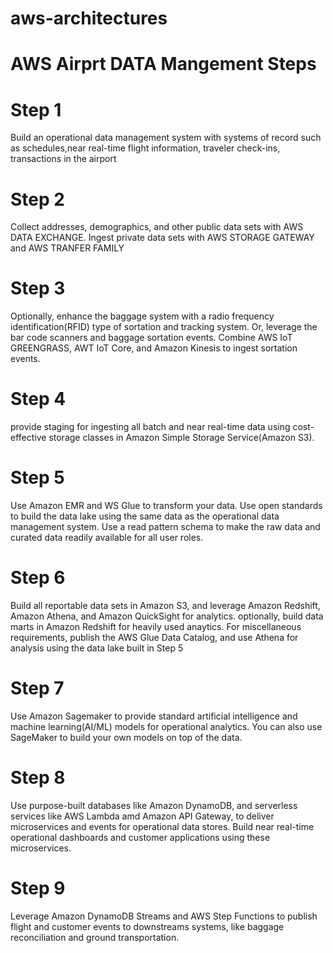 # aws-architectures

# AWS Airprt DATA Mangement Steps

# Step 1
Build an operational data management system with systems of record such as schedules,near real-time flight information, traveler check-ins,
transactions in the airport

# Step 2
Collect addresses, demographics, and other public data sets with AWS DATA EXCHANGE. Ingest private data sets with AWS STORAGE GATEWAY and 
AWS TRANFER FAMILY

# Step 3
Optionally, enhance the baggage system with a radio frequency identification(RFID) type of sortation and tracking system. Or, leverage the 
bar code scanners and baggage sortation events. Combine AWS IoT GREENGRASS, AWT IoT Core, and Amazon Kinesis to ingest sortation events.

# Step 4
provide staging for ingesting all batch and near real-time data using cost-effective storage classes in Amazon Simple Storage Service(Amazon S3).

# Step 5
Use Amazon EMR and WS Glue to transform your data. Use open standards to build the data lake using the same data as the operational data management
system. Use a read pattern schema to make the raw data and curated data readily available for all user roles.

# Step 6
Build all reportable data sets in Amazon S3, and leverage Amazon Redshift, Amazon Athena, and Amazon QuickSight for analytics.
optionally, build data marts in Amazon Redshift for heavily used anaytics. For miscellaneous requirements, publish the AWS Glue Data Catalog, and
use Athena for analysis using the data lake built in Step 5

# Step 7
Use Amazon Sagemaker to provide standard artificial intelligence and machine learning(AI/ML) models for operational analytics. You can 
also use SageMaker to build your own models on top of the data.

# Step 8 
Use purpose-built databases like Amazon DynamoDB, and serverless services like AWS Lambda amd Amazon API Gateway, to deliver microservices 
and events for operational data stores.
Build near real-time operational dashboards and customer applications using these microservices.

# Step 9
Leverage Amazon DynamoDB Streams and AWS Step Functions to publish flight and customer events to downstreams systems, like baggage reconciliation
and ground transportation.

